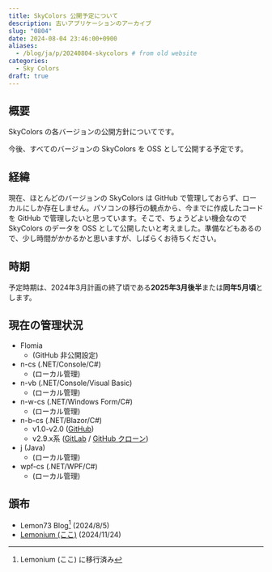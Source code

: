```yaml
---
title: SkyColors 公開予定について
description: 古いアプリケーションのアーカイブ
slug: "0804"
date: 2024-08-04 23:46:00+0900
aliases:
  - /blog/ja/p/20240804-skycolors # from old website
categories:
  - Sky Colors
draft: true
---
```


## 概要

SkyColors の各バージョンの公開方針についてです。

今後、すべてのバージョンの SkyColors を OSS として公開する予定です。

## 経緯

現在、ほとんどのバージョンの SkyColors は GitHub で管理しておらず、ローカルにしか存在しません。パソコンの移行の観点から、今までに作成したコードを GitHub で管理したいと思っています。そこで、ちょうどよい機会なので SkyColors のデータを OSS として公開したいと考えました。準備などもあるので、少し時間がかかるかと思いますが、しばらくお待ちください。

## 時期

予定時期は、2024年3月計画の終了頃である**2025年3月後半**または**同年5月頃**とします。

## 現在の管理状況

- Flomia
  - (GitHub 非公開設定)
- n-cs (.NET/Console/C#)
  - (ローカル管理)
- n-vb (.NET/Console/Visual Basic)
  - (ローカル管理)
- n-w-cs (.NET/Windows Form/C#)
  - (ローカル管理)
- n-b-cs (.NET/Blazor/C#)
  - v1.0-v2.0 ([GitHub](https://github.com/Lemon73-Computing/SkyColors_n-b-cs))
  - v2.9.x系 ([GitLab](https://gitlab.com/lemon73/skycolors/) / [GitHub クローン](https://github.com/Lemon73-Computing/skycolors))
- j (Java)
  - (ローカル管理)
- wpf-cs (.NET/WPF/C#)
  - (ローカル管理)

## 頒布

- Lemon73 Blog[^new-website] (2024/8/5)
- [Lemonium (ここ)](./) (2024/11/24)

[^new-website]: Lemonium (ここ) に移行済み
